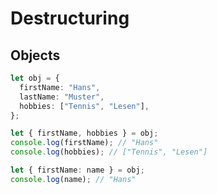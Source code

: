 # Destructuring

## Objects

```typescript
let obj = {
  firstName: "Hans",
  lastName: "Muster",
  hobbies: ["Tennis", "Lesen"],
};

let { firstName, hobbies } = obj;
console.log(firstName); // "Hans"
console.log(hobbies); // ["Tennis", "Lesen"]

let { firstName: name } = obj;
console.log(name); // "Hans"
```
